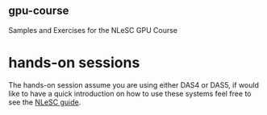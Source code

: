 ## gpu-course
Samples and Exercises for the NLeSC GPU Course

# hands-on sessions
The hands-on session assume you are using either DAS4 or DAS5,
if would like to have a quick introduction on how to use these
systems feel free to see the [NLeSC guide](https://nlesc.gitbooks.io/guide/content/e-infrastructure/das5.html).

